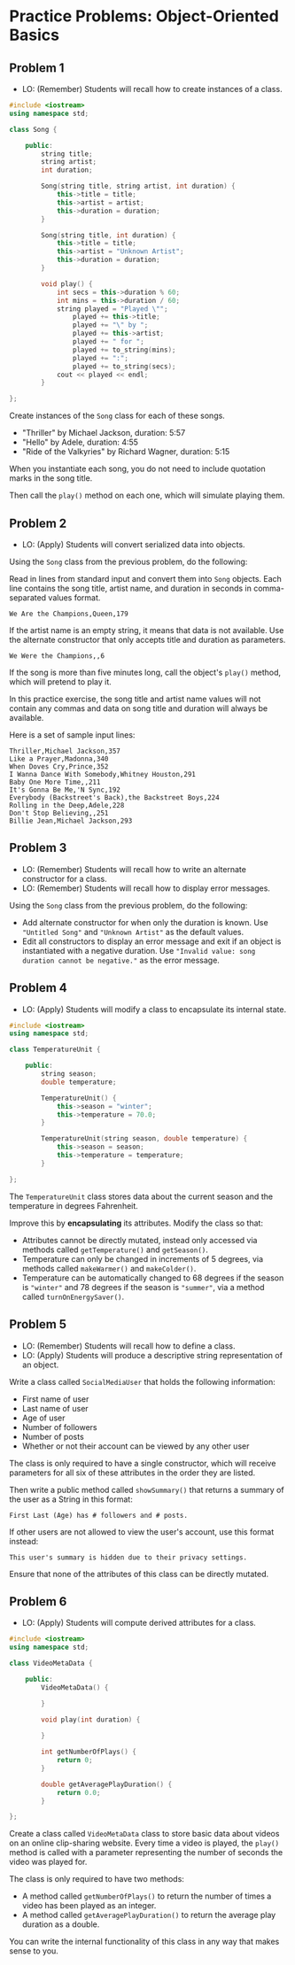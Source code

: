 # Practice Problems: Object-Oriented Basics

## Problem 1

- LO: (Remember) Students will recall how to create instances of a class.

```cpp
#include <iostream>
using namespace std;

class Song {

    public:
        string title;
        string artist;
        int duration;

        Song(string title, string artist, int duration) {
            this->title = title;
            this->artist = artist;
            this->duration = duration;
        }

        Song(string title, int duration) {
            this->title = title;
            this->artist = "Unknown Artist";
            this->duration = duration;
        }

        void play() {
            int secs = this->duration % 60;
            int mins = this->duration / 60;
            string played = "Played \"";
                played += this->title;
                played += "\" by ";
                played += this->artist;
                played += " for ";
                played += to_string(mins);
                played += ":";
                played += to_string(secs);
            cout << played << endl;
        }

};
```

Create instances of the `Song` class for each of these songs.

- "Thriller" by Michael Jackson, duration: 5:57
- "Hello" by Adele, duration: 4:55
- "Ride of the Valkyries" by Richard Wagner, duration: 5:15

When you instantiate each song, you do not need to include quotation marks in the song title.

Then call the `play()` method on each one, which will simulate playing them.

## Problem 2

- LO: (Apply) Students will convert serialized data into objects.

Using the `Song` class from the previous problem, do the following:

Read in lines from standard input and convert them into `Song` objects. Each line contains the song title, artist name, and duration in seconds in comma-separated values format.

```
We Are the Champions,Queen,179
```

If the artist name is an empty string, it means that data is not available. Use the alternate constructor that only accepts title and duration as parameters.

```
We Were the Champions,,6
```

If the song is more than five minutes long, call the object's `play()` method, which will pretend to play it.

In this practice exercise, the song title and artist name values will not contain any commas and data on song title and duration will always be available.

Here is a set of sample input lines:

```
Thriller,Michael Jackson,357
Like a Prayer,Madonna,340
When Doves Cry,Prince,352
I Wanna Dance With Somebody,Whitney Houston,291
Baby One More Time,,211
It's Gonna Be Me,'N Sync,192
Everybody (Backstreet's Back),the Backstreet Boys,224
Rolling in the Deep,Adele,228
Don't Stop Believing,,251
Billie Jean,Michael Jackson,293
```

## Problem 3

- LO: (Remember) Students will recall how to write an alternate constructor for a class.
- LO: (Remember) Students will recall how to display error messages.

Using the `Song` class from the previous problem, do the following:

- Add alternate constructor for when only the duration is known. Use `"Untitled Song"` and `"Unknown Artist"` as the default values.
- Edit all constructors to display an error message and exit if an object is instantiated with a negative duration. Use `"Invalid value: song duration cannot be negative."` as the error message.

## Problem 4

- LO: (Apply) Students will modify a class to encapsulate its internal state.

```cpp
#include <iostream>
using namespace std;

class TemperatureUnit {

    public:
        string season;
        double temperature;

        TemperatureUnit() {
            this->season = "winter";
            this->temperature = 70.0;
        }

        TemperatureUnit(string season, double temperature) {
            this->season = season;
            this->temperature = temperature;
        }

};
```

The `TemperatureUnit` class stores data about the current season and the temperature in degrees Fahrenheit.

Improve this by **encapsulating** its attributes. Modify the class so that:

- Attributes cannot be directly mutated, instead only accessed via methods called `getTemperature()` and `getSeason()`.
- Temperature can only be changed in increments of 5 degrees, via methods called `makeWarmer()` and `makeColder()`.
- Temperature can be automatically changed to 68 degrees if the season is `"winter"` and 78 degrees if the season is `"summer"`, via a method called `turnOnEnergySaver()`.

## Problem 5

- LO: (Remember) Students will recall how to define a class.
- LO: (Apply) Students will produce a descriptive string representation of an object.

Write a class called `SocialMediaUser` that holds the following information:

- First name of user
- Last name of user
- Age of user
- Number of followers
- Number of posts
- Whether or not their account can be viewed by any other user

The class is only required to have a single constructor, which will receive parameters for all six of these attributes in the order they are listed.

Then write a public method called `showSummary()` that returns a summary of the user as a String in this format:

```
First Last (Age) has # followers and # posts.
```

If other users are not allowed to view the user's account, use this format instead:

```
This user's summary is hidden due to their privacy settings.
```

Ensure that none of the attributes of this class can be directly mutated.

## Problem 6

- LO: (Apply) Students will compute derived attributes for a class.

```cpp
#include <iostream>
using namespace std;

class VideoMetaData {

    public:
        VideoMetaData() {

        }

        void play(int duration) {
            
        }

        int getNumberOfPlays() {
            return 0;
        }

        double getAveragePlayDuration() {
            return 0.0;
        }

};
```

Create a class called `VideoMetaData` class to store basic data about videos on an online clip-sharing website. Every time a video is played, the `play()` method is called with a parameter representing the number of seconds the video was played for.

The class is only required to have two methods:

- A method called `getNumberOfPlays()` to return the number of times a video has been played as an integer.
- A method called `getAveragePlayDuration()` to return the average play duration as a double.

You can write the internal functionality of this class in any way that makes sense to you.
